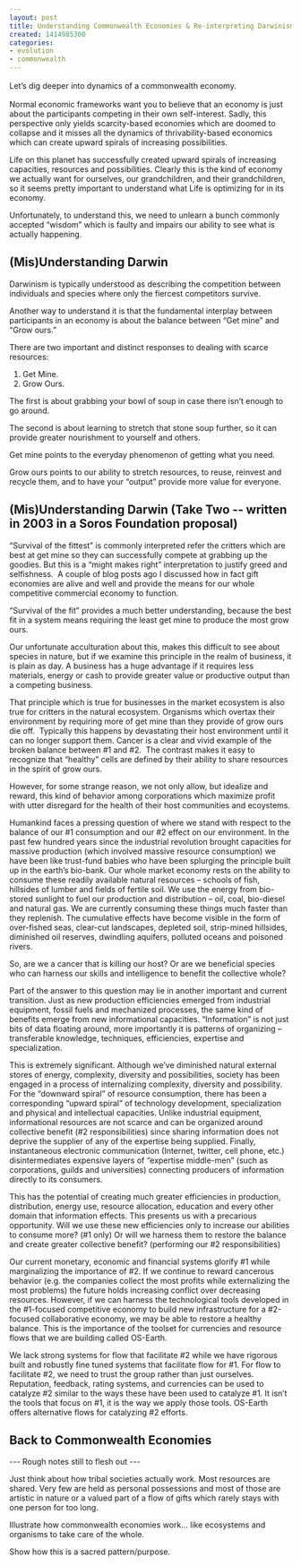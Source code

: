 ```yaml
---
layout: post
title: Understanding Commonwealth Economies & Re-interpreting Darwinism
created: 1414985300
categories:
- evolution
- commonwealth
---
```

<p><span style="line-height: 1.5;">Let’s dig deeper into dynamics of a commonwealth economy.&nbsp;</span></p><p>Normal economic frameworks want you to believe that an economy is just about the participants competing in their own self-interest. Sadly, this perspective only yields scarcity-based economies which are doomed to collapse and it misses all the dynamics of thrivability-based economics which can create upward spirals of increasing possibilities.&nbsp;</p><p>Life on this planet has successfully created upward spirals of increasing capacities, resources and possibilities. Clearly this is the kind of economy we actually want for ourselves, our grandchildren, and their grandchildren, so it seems pretty important to understand what Life is optimizing for in its economy.</p><p>Unfortunately, to understand this, we need to unlearn a bunch commonly accepted “wisdom” which is faulty and impairs our ability to see what is actually happening.</p><h2>(Mis)Understanding Darwin</h2><p>Darwinism is typically understood as describing the competition between individuals and species where only the fiercest competitors survive. &nbsp;</p><p>Another way to understand it is that the fundamental interplay between participants in an economy is about the balance between “Get mine” and “Grow ours.”</p><p>There are two important and distinct responses to dealing with scarce resources:&nbsp;</p><ol><li>Get Mine.</li><li>Grow Ours.</li></ol><p>The first is about grabbing your bowl of soup in case there isn’t enough to go around.</p><p>The second is about learning to stretch that stone soup further, so it can provide greater nourishment to yourself and others.</p><p>Get mine points to the everyday phenomenon of getting what you need.&nbsp;</p><p>Grow ours points to our ability to stretch resources, to reuse, reinvest and recycle them, and to have your “output” provide more value for everyone.&nbsp;</p><h2>(Mis)Understanding Darwin (Take Two -- written in 2003 in a Soros Foundation proposal)</h2><p>“Survival of the fittest” is commonly interpreted refer the critters which are best at get mine so they can successfully compete at grabbing up the goodies. But this is a “might makes right” interpretation to justify greed and selfishness. &nbsp;A couple of blog posts ago I discussed how in fact gift economies are alive and well and provide the means for our whole competitive commercial economy to function.&nbsp;</p><p>“Survival of the fit” provides a much better understanding, because the best fit in a system means requiring the least get mine to produce the most grow ours.</p><p>Our unfortunate acculturation about this, makes this difficult to see about species in nature, but if we examine this principle in the realm of business, it is plain as day. A business has a huge advantage if it requires less materials, energy or cash to provide greater value or productive output than a competing business.&nbsp;</p><p>That principle which is true for businesses in the market ecosystem is also true for critters in the natural ecosystem. Organisms which overtax their environment by requiring more of get mine than they provide of grow ours die off. &nbsp;Typically this happens by devastating their host environment until it can no longer support them. Cancer is a clear and vivid example of the broken balance between #1 and #2. &nbsp;The contrast makes it easy to recognize that “healthy” cells are defined by their ability to share resources in the spirit of grow ours.&nbsp;</p><p>However, for some strange reason, we not only allow, but idealize and reward, this kind of behavior among corporations which maximize profit with utter disregard for the health of their host communities and ecoystems.</p><p>Humankind faces a pressing question of where we stand with respect to the balance of our #1 consumption and our #2 effect on our environment. In the past few hundred years since the industrial revolution brought capacities for massive production (which involved massive resource consumption) we have been like trust-fund babies who have been splurging the principle built up in the earth’s bio-bank. Our whole market economy rests on the ability to consume these readily available natural resources – schools of fish, hillsides of lumber and fields of fertile soil. We use the energy from bio-stored sunlight to fuel our production and distribution – oil, coal, bio-diesel and natural gas. We are currently consuming these things much faster than they replenish. The cumulative effects have become visible in the form of over-fished seas, clear-cut landscapes, depleted soil, strip-mined hillsides, diminished oil reserves, dwindling aquifers, polluted oceans and poisoned rivers.</p><p>So, are we a cancer that is killing our host? Or are we beneficial species who can harness our skills and intelligence to benefit the collective whole?</p><p>Part of the answer to this question may lie in another important and current transition. Just as new production efficiencies emerged from industrial equipment, fossil fuels and mechanized processes, the same kind of benefits emerge from new informational capacities. “Information” is not just bits of data floating around, more importantly it is patterns of organizing – transferable knowledge, techniques, efficiencies, expertise and specialization.</p><p>This is extremely significant. Although we’ve diminished natural external stores of energy, complexity, diversity and possibilities, society has been engaged in a process of internalizing complexity, diversity and possibility. For the “downward spiral” of resource consumption, there has been a corresponding “upward spiral” of technology development, specialization and physical and intellectual capacities. Unlike industrial equipment, informational resources are not scarce and can be organized around collective benefit (#2 responsibilities) since sharing information does not deprive the supplier of any of the expertise being supplied. Finally, instantaneous electronic communication (Internet, twitter, cell phone, etc.) disintermediates expensive layers of “expertise middle-men” (such as corporations, guilds and universities) connecting producers of information directly to its consumers.</p><p>This has the potential of creating much greater efficiencies in production, distribution, energy use, resource allocation, education and every other domain that information effects. This presents us with a precarious opportunity. Will we use these new efficiencies only to increase our abilities to consume more? (#1 only) Or will we harness them to restore the balance and create greater collective benefit? (performing our #2 responsibilities)</p><p>Our current monetary, economic and financial systems glorify #1 while marginalizing the importance of #2. If we continue to reward cancerous behavior (e.g. the companies collect the most profits while externalizing the most problems) the future holds increasing conflict over decreasing resources. However, if we can harness the technological tools developed in the #1-focused competitive economy to build new infrastructure for a #2-focused collaborative economy, we may be able to restore a healthy balance. This is the importance of the toolset for currencies and resource flows that we are building called OS-Earth.</p><p>We lack strong systems for flow that facilitate #2 while we have rigorous built and robustly fine tuned systems that facilitate flow for #1. For flow to facilitate #2, we need to trust the group rather than just ourselves. Reputation, feedback, rating systems, and currencies can be used to catalyze #2 similar to the ways these have been used to catalyze #1. It isn’t the tools that focus on #1, it is the way we apply those tools. OS-Earth offers alternative flows for catalyzing #2 efforts.</p><h2>Back to Commonwealth Economies</h2><p>--- Rough notes still to flesh out ---</p><p>Just think about how tribal societies actually work. Most resources are shared. Very few are held as personal possessions and most of those are artistic in nature or a valued part of a flow of gifts which rarely stays with one person for too long.&nbsp;</p><p>Illustrate how commonwealth economies work... like ecosystems and organisms to take care of the whole. &nbsp;</p><p>Show how this is a sacred pattern/purpose.</p><div>&nbsp;</div>
